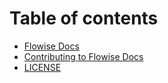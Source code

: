 # Table of contents

* [Flowise Docs](README.md)
* [Contributing to Flowise Docs](CONTRIBUTING.md)
* [LICENSE](LICENSE.md)
